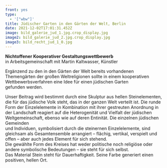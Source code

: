 ```yaml
---
front: yes
type:
  - '["wbw"]'
title: Jüdischer Garten in den Gärten der Welt, Berlin
date: 2021-12-02T17:01:31.452Z
image: bild_galerie_jud_1.jpg.crop_display.jpg
image2: bild_galerie_jud_2.jpg.crop_display.jpg
image3: bild_recht_jud_1_0.jpg
---
```

**Nichtoffener Kooperativer Gestaltungswettbewerb**\
in Arbeitsgemeinschaft mit Martin Kaltwasser, Künstler

Ergänzend zu den in den Gärten der Welt bereits vorhandenen Themengärten der großen Weltreligionen sollte in einem kooperativen Wettbewerbsverfahren eine Idee für einen jüdischen Garten\
gefunden werden.

Unser Beitrag wird bestimmt durch eine Skulptur aus hellen Steinelementen, die für das jüdische Volk steht, das in der ganzen Welt verteilt ist. Die runde Form der Einzelelemente in Kombination mit ihrer gestreuten Anordnung in der Landschaft reagiert auf die Heterogenität und Vielfalt der jüdischen Weltgemeinschaft, ebenso wie auf deren Entinität. Die einzelnen jüdischen Gemeinden\
und Individuen, symbolisiert durch die steinernen Einzelelemente, sind gleichsam als Gesamtensemble arrangiert – flächig, vertikal, verspielt und offen – aber auch jedes Element für sich stehend.\
Die gewählte Form des Kreises hat weder politische noch religiöse oder andere symbolische Bedeutungen – sie steht für sich selbst.\
Das Material Stein steht für Dauerhaftigkeit. Seine Farbe generiert einen positiven, hellen Ort.